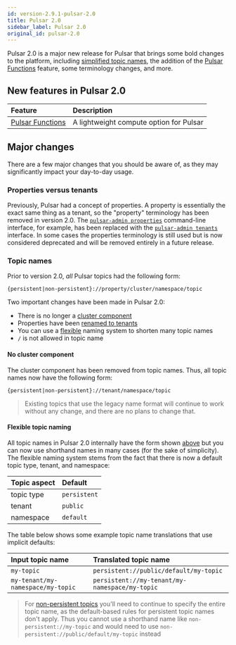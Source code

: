 ```yaml
---
id: version-2.9.1-pulsar-2.0
title: Pulsar 2.0
sidebar_label: Pulsar 2.0
original_id: pulsar-2.0
---
```


Pulsar 2.0 is a major new release for Pulsar that brings some bold changes to the platform, including [simplified topic names](#topic-names), the addition of the [Pulsar Functions](functions-overview.md) feature, some terminology changes, and more.

## New features in Pulsar 2.0

Feature | Description
:-------|:-----------
[Pulsar Functions](functions-overview.md) | A lightweight compute option for Pulsar

## Major changes

There are a few major changes that you should be aware of, as they may significantly impact your day-to-day usage.

### Properties versus tenants

Previously, Pulsar had a concept of properties. A property is essentially the exact same thing as a tenant, so the "property" terminology has been removed in version 2.0. The [`pulsar-admin properties`](reference-pulsar-admin.md#pulsar-admin) command-line interface, for example, has been replaced with the [`pulsar-admin tenants`](reference-pulsar-admin.md#pulsar-admin-tenants) interface. In some cases the properties terminology is still used but is now considered deprecated and will be removed entirely in a future release.

### Topic names

Prior to version 2.0, *all* Pulsar topics had the following form:

```http
{persistent|non-persistent}://property/cluster/namespace/topic
```
Two important changes have been made in Pulsar 2.0:

* There is no longer a [cluster component](#no-cluster)
* Properties have been [renamed to tenants](#tenants)
* You can use a [flexible](#flexible-topic-naming) naming system to shorten many topic names
* `/` is not allowed in topic name

#### No cluster component

The cluster component has been removed from topic names. Thus, all topic names now have the following form:

```http
{persistent|non-persistent}://tenant/namespace/topic
```

> Existing topics that use the legacy name format will continue to work without any change, and there are no plans to change that.


#### Flexible topic naming

All topic names in Pulsar 2.0 internally have the form shown [above](#no-cluster-component) but you can now use shorthand names in many cases (for the sake of simplicity). The flexible naming system stems from the fact that there is now a default topic type, tenant, and namespace:

Topic aspect | Default
:------------|:-------
topic type | `persistent`
tenant | `public`
namespace | `default`

The table below shows some example topic name translations that use implicit defaults:

Input topic name | Translated topic name
:----------------|:---------------------
`my-topic` | `persistent://public/default/my-topic`
`my-tenant/my-namespace/my-topic` | `persistent://my-tenant/my-namespace/my-topic`

> For [non-persistent topics](concepts-messaging.md#non-persistent-topics) you'll need to continue to specify the entire topic name, as the default-based rules for persistent topic names don't apply. Thus you cannot use a shorthand name like `non-persistent://my-topic` and would need to use `non-persistent://public/default/my-topic` instead

